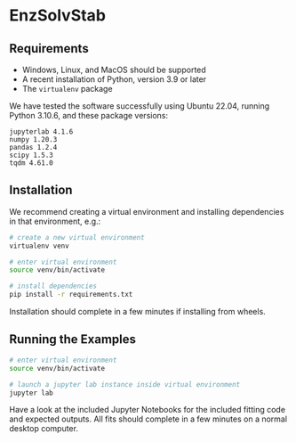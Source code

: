 # EnzSolvStab

## Requirements

* Windows, Linux, and MacOS should be supported
* A recent installation of Python, version 3.9 or later
* The `virtualenv` package

We have tested the software successfully using Ubuntu 22.04, running Python 3.10.6, and these package versions:

```
jupyterlab 4.1.6
numpy 1.20.3
pandas 1.2.4
scipy 1.5.3
tqdm 4.61.0
```

## Installation

We recommend creating a virtual environment and installing dependencies in that environment, e.g.:

```bash
# create a new virtual environment
virtualenv venv

# enter virtual environment
source venv/bin/activate

# install dependencies
pip install -r requirements.txt
```

Installation should complete in a few minutes if installing from wheels. 

## Running the Examples

```bash
# enter virtual environment
source venv/bin/activate

# launch a jupyter lab instance inside virtual environment
jupyter lab
```

Have a look at the included Jupyter Notebooks for the included fitting code and expected outputs. All fits should complete in a few minutes on a normal desktop computer.
